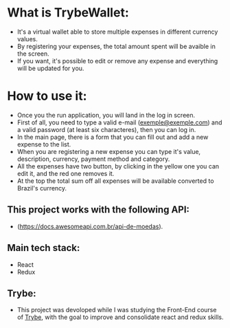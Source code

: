 # What is TrybeWallet:

- It's a virtual wallet able to store multiple expenses in different currency values.
- By registering your expenses, the total amount spent will be avaible in the screen.
- If you want, it's possible to edit or remove any expense and everything will be updated for you.

# How to use it:

- Once you the run application, you will land in the log in screen.
- First of all, you need to type a valid e-mail (exemple@exemple.com) and a valid password (at least six characteres), then you can log in.
- In the main page, there is a form that you can fill out and add a new expense to the list.
- When you are registering a new expense you can type it's value, description, currency, payment method and category.
- All the expenses have two button, by clicking in the yellow one you can edit it, and the red one removes it.
- At the top the total sum off all expenses will be available converted to Brazil's currency.

## This project works with the following API:

- (https://docs.awesomeapi.com.br/api-de-moedas).

## Main tech stack:

- React
- Redux

## Trybe:

- This project was devoloped while I was studying the Front-End course of [Trybe](https://www.betrybe.com/), with the goal to improve and consolidate react and redux skills.
